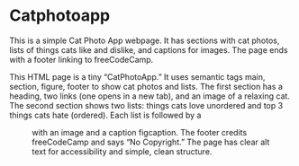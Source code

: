 # Catphotoapp
This is a simple Cat Photo App webpage. It has sections with cat photos, lists of things cats like and dislike, and captions for images. The page ends with a footer linking to freeCodeCamp.

This HTML page is a tiny “CatPhotoApp.” It uses semantic tags main, section, figure, footer to show cat photos and lists. The first section has a heading, two links (one opens in a new tab), and an image of a relaxing cat. The second section shows two lists: things cats love unordered and top 3 things cats hate (ordered). Each list is followed by a <figure> with an image and a caption figcaption. The footer credits freeCodeCamp and says “No Copyright.” The page has clear alt text for accessibility and simple, clean structure.
